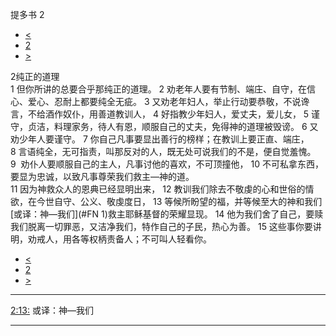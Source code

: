 ﻿





 提多书 2




* [<](bible/TIT01.md)
* [2](bible/TIT.md)
* [>](bible/TIT03.md)



 
2纯正的道理  
1 但你所讲的总要合乎那纯正的道理。 
2 劝老年人要有节制、端庄、自守，在信心、爱心、忍耐上都要纯全无疵。 
3 又劝老年妇人，举止行动要恭敬，不说谗言，不给酒作奴仆，用善道教训人， 
4 好指教少年妇人，爱丈夫，爱儿女， 
5 谨守，贞洁，料理家务，待人有恩，顺服自己的丈夫，免得神的道理被毁谤。 
6 又劝少年人要谨守。 
7 你自己凡事要显出善行的榜样；在教训上要正直、端庄， 
8 言语纯全，无可指责，叫那反对的人，既无处可说我们的不是，便自觉羞愧。 
9  劝仆人要顺服自己的主人，凡事讨他的喜欢，不可顶撞他， 
10 不可私拿东西，要显为忠诚，以致凡事尊荣我们救主—神的道。  
11 因为神救众人的恩典已经显明出来， 
12 教训我们除去不敬虔的心和世俗的情欲，在今世自守、公义、敬虔度日， 
13 等候所盼望的福，并等候至大的神和我们[或译：神—我们](#FN
1)救主耶稣基督的荣耀显现。 
14 他为我们舍了自己，要赎我们脱离一切罪恶，又洁净我们，特作自己的子民，热心为善。 
15 这些事你要讲明，劝戒人，用各等权柄责备人；不可叫人轻看你。 
* [<](bible/TIT01.md)
* [2](bible/TIT.md)
* [>](bible/TIT03.md)





---


[2:13:](#V13)
或译：神—我们




---









